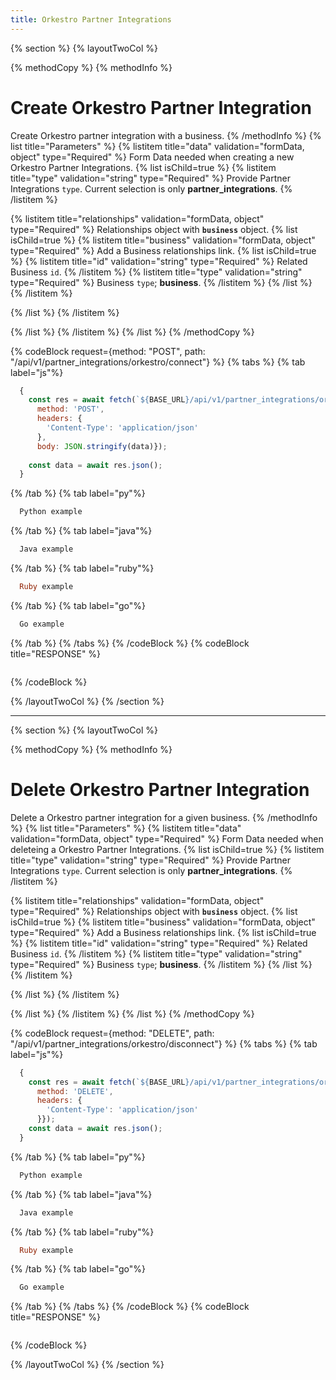 ```yaml
---
title: Orkestro Partner Integrations
---
```

{% section %}
{% layoutTwoCol %}

{% methodCopy %}
{% methodInfo %}
  # Create Orkestro Partner Integration
  Create Orkestro partner integration with a business.
{% /methodInfo %}
{% list title="Parameters" %}
  {% listitem title="data" validation="formData, object" type="Required" %}
  Form Data needed when creating a new Orkestro Partner Integrations.
  {% list isChild=true %}
  {% listitem title="type" validation="string" type="Required" %}
  Provide Partner Integrations `type`. Current selection is only **partner_integrations**.
  {% /listitem %}
  
  {% listitem title="relationships" validation="formData, object" type="Required" %}
  Relationships object with **`business`** object.
  {% list isChild=true %}
  {% listitem title="business" validation="formData, object" type="Required" %}
  Add a Business relationships link.
  {% list isChild=true %}
  {% listitem title="id" validation="string" type="Required" %}
  Related Business `id`.
  {% /listitem %}
  {% listitem title="type" validation="string" type="Required" %}
  Business `type`; **business**.
  {% /listitem %}
  {% /list %}
  {% /listitem %}

  {% /list %}
  {% /listitem %}
  
  {% /list %}
  {% /listitem %}
{% /list %}
{% /methodCopy %}

{% codeBlock request={method: "POST", path: "/api/v1/partner_integrations/orkestro/connect"} %}
{% tabs %}
  {% tab label="js"%}
  ```js
    {
      const res = await fetch(`${BASE_URL}/api/v1/partner_integrations/orkestro/connect`, {
        method: 'POST',
        headers: {
          'Content-Type': 'application/json'
        },
        body: JSON.stringify(data)});
        
      const data = await res.json();
    }
  ```
  {% /tab %}
  {% tab label="py"%}
  ```py
    Python example
  ```
  {% /tab %}
  {% tab label="java"%}
  ```java
    Java example
  ```
  {% /tab %}
  {% tab label="ruby"%}
  ```ruby
    Ruby example
  ```
  {% /tab %}
  {% tab label="go"%}
  ```go
    Go example
  ```
  {% /tab %}
{% /tabs %}
{% /codeBlock %}
{% codeBlock title="RESPONSE" %}
  ```json
  ```
{% /codeBlock %}  

{% /layoutTwoCol %}
{% /section %}

- - -

{% section %}
{% layoutTwoCol %}

{% methodCopy %}
{% methodInfo %}
  # Delete Orkestro Partner Integration
  Delete a Orkestro partner integration for a given business.
{% /methodInfo %}
{% list title="Parameters" %}
  {% listitem title="data" validation="formData, object" type="Required" %}
  Form Data needed when deleteing a Orkestro Partner Integrations.
  {% list isChild=true %}
  {% listitem title="type" validation="string" type="Required" %}
  Provide Partner Integrations `type`. Current selection is only **partner_integrations**.
  {% /listitem %}
  
  {% listitem title="relationships" validation="formData, object" type="Required" %}
  Relationships object with **`business`** object.
  {% list isChild=true %}
  {% listitem title="business" validation="formData, object" type="Required" %}
  Add a Business relationships link.
  {% list isChild=true %}
  {% listitem title="id" validation="string" type="Required" %}
  Related Business `id`.
  {% /listitem %}
  {% listitem title="type" validation="string" type="Required" %}
  Business `type`; **business**.
  {% /listitem %}
  {% /list %}
  {% /listitem %}

  {% /list %}
  {% /listitem %}
  
  {% /list %}
  {% /listitem %}
{% /list %}
{% /methodCopy %}

{% codeBlock request={method: "DELETE", path: "/api/v1/partner_integrations/orkestro/disconnect"} %}
{% tabs %}
  {% tab label="js"%}
  ```js
    {
      const res = await fetch(`${BASE_URL}/api/v1/partner_integrations/orkestro/disconnect`, {
        method: 'DELETE',
        headers: {
          'Content-Type': 'application/json'
        }});
      const data = await res.json();
    }
  ```
  {% /tab %}
  {% tab label="py"%}
  ```py
    Python example
  ```
  {% /tab %}
  {% tab label="java"%}
  ```java
    Java example
  ```
  {% /tab %}
  {% tab label="ruby"%}
  ```ruby
    Ruby example
  ```
  {% /tab %}
  {% tab label="go"%}
  ```go
    Go example
  ```
  {% /tab %}
{% /tabs %}
{% /codeBlock %}
{% codeBlock title="RESPONSE" %}
  ```json
  ```
{% /codeBlock %}

{% /layoutTwoCol %}
{% /section %}